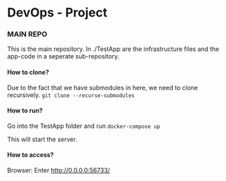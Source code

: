 # DevOps - Project

### MAIN REPO
This is the main repository. In ./TestApp are the infrastructure files and the app-code in a seperate sub-repository.

#### How to clone? 
Due to the fact that we have submodules in here, we need to clone recursively.
`git clone --recurse-submodules`

#### How to run?
Go into the TestApp folder and run
`docker-compose up`

This will start the server.

#### How to access?
Browser: Enter http://0.0.0.0:56733/
